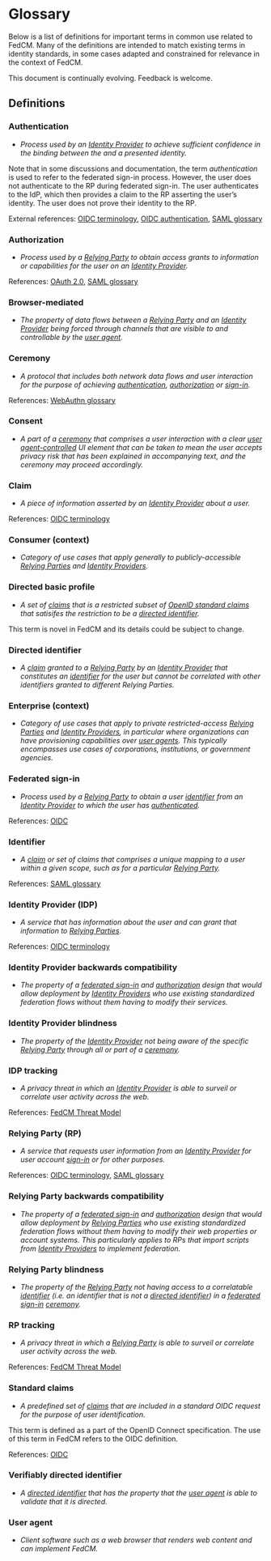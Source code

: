 # Glossary

Below is a list of definitions for important terms in common use related to FedCM. Many of the definitions are intended to match existing terms in identity standards, in some cases adapted and constrained for relevance in the context of FedCM.

This document is continually evolving. Feedback is welcome.

## Definitions
### Authentication
* _Process used by an [Identity Provider](#identity-provider-idp) to achieve sufficient confidence in the binding between the and a presented identity._

Note that in some discussions and documentation, the term _authentication_ is used to refer to the federated sign-in process. However, the user does not authenticate to the RP during federated sign-in. The user authenticates to the IdP, which then provides a claim to the RP asserting the user’s identity. The user does not prove their identity to the RP.

External references: [OIDC terminology](https://openid.net/specs/openid-connect-core-1_0.html#Terminology), [OIDC authentication](https://openid.net/specs/openid-connect-core-1_0.html#Authentication), [SAML glossary](https://docs.oasis-open.org/security/saml/v2.0/saml-glossary-2.0-os.pdf)


### Authorization
* _Process used by a [Relying Party](#relying-party-rp) to obtain access grants to information or capabilities for the user on an [Identity Provider](#identity-provider-idp)._

References: [OAuth 2.0](https://tools.ietf.org/html/rfc6749), [SAML glossary](https://docs.oasis-open.org/security/saml/v2.0/saml-glossary-2.0-os.pdf)


### Browser-mediated
* _The property of data flows between a [Relying Party](#relying-party-rp) and an [Identity Provider](#identity-provider-idp) being forced through channels that are visible to and controllable by the [user agent](#user-agent)._


### Ceremony
* _A protocol that includes both network data flows and user interaction for the purpose of achieving [authentication](#authentication), [authorization](#authorization) or [sign-in](#federated-sign-in)._

References: [WebAuthn glossary](https://www.w3.org/TR/webauthn/#ceremony)


### Consent
* _A part of a [ceremony](#ceremony) that comprises a user interaction with a clear [user agent-controlled](#user-agent) UI element that can be taken to mean the user accepts privacy risk that has been explained in accompanying text, and the ceremony may proceed accordingly._


### Claim
* _A piece of information asserted by an [Identity Provider](#identity-provider-idp) about a user._

References: [OIDC terminology](https://openid.net/specs/openid-connect-core-1_0.html#Terminology)


### Consumer (context)
* _Category of use cases that apply generally to publicly-accessible [Relying Parties](#relying-party-rp) and [Identity Providers](#identity-provider-idp)._


### Directed basic profile
* _A set of [claims](#claim) that is a restricted subset of [OpenID standard claims](#standard-claims) that satisifes the restriction to be a [directed identifier](#directed-identifier)._

This term is novel in FedCM and its details could be subject to change.


### Directed identifier
* _A [claim](#claim) granted to a [Relying Party](#relying-party-rp) by an [Identity Provider](#identity-provider-idp) that constitutes an [identifier](#identifier) for the user but cannot be correlated with other identifiers granted to different Relying Parties._


### Enterprise (context)
* _Category of use cases that apply to private restricted-access [Relying Parties](#relying-party-rp) and [Identity Providers](#identity-provider-idp), in particular where organizations can have provisioning capabilities over [user agents](#user-agent). This typically encompasses use cases of corporations, institutions, or government agencies._


### Federated sign-in
* _Process used by a [Relying Party](#relying-party-rp) to obtain a user [identifier](#identifier) from an [Identity Provider](#identity-provider-idp) to which the user has [authenticated](#authentication)._

References: [OIDC](https://openid.net/specs/openid-connect-core-1_0.html)


### Identifier
* _A [claim](#claim) or set of claims that comprises a unique mapping to a user within a given scope, such as for a particular [Relying Party](#relying-party-rp)._

References: [SAML glossary](https://docs.oasis-open.org/security/saml/v2.0/saml-glossary-2.0-os.pdf)


### Identity Provider (IDP)
* _A service that has information about the user and can grant that information to [Relying Parties](#relying-party-rp)._

References: [OIDC terminology](https://openid.net/specs/openid-connect-core-1_0.html#Terminology)


### Identity Provider backwards compatibility
* _The property of a [federated sign-in](#federated-sign-in) and [authorization](#authorization) design that would allow deployment by [Identity Providers](#identity-provider-idp) who use existing standardized federation flows without them having to modify their services._


### Identity Provider blindness
* _The property of the [Identity Provider](#identity-provider-idp) not being aware of the specific [Relying Party](#relying-party-rp) through all or part of a [ceremony](#ceremony)._


### IDP tracking
* _A privacy threat in which an [Identity Provider](#identity-provider-idp) is able to surveil or correlate user activity across the web._

References: [FedCM Threat Model](https://fedidcg.github.io/FedCM/#attack-scenarios-by-idp)


### Relying Party (RP)
* _A service that requests user information from an [Identity Provider](#identity-provider-idp) for user account [sign-in](#federated-sign-in) or for other purposes._

References: [OIDC terminology](https://openid.net/specs/openid-connect-core-1_0.html#Terminology), [SAML glossary](https://docs.oasis-open.org/security/saml/v2.0/saml-glossary-2.0-os.pdf)


### Relying Party backwards compatibility
* _The property of a [federated sign-in](#federated-sign-in) and [authorization](#authorization) design that would allow deployment by [Relying Parties](#relying-party-rp) who use existing standardized federation flows without them having to modify their web properties or account systems. This particularly applies to RPs that import scripts from [Identity Providers](#identity-provider-idp) to implement federation._


### Relying Party blindness
* _The property of the [Relying Party](#relying-party-rp) not having access to a correlatable [identifier](#identifier) (i.e. an identifier that is not a [directed identifier](#directed-identifier)) in a [federated sign-in](#federated-sign-in) [ceremony](#ceremony)._


### RP tracking
* _A privacy threat in which a [Relying Party](#relying-party-rp) is able to surveil or correlate user activity across the web._

References: [FedCM Threat Model](https://fedidcg.github.io/FedCM/#attack-scenarios-by-rp)


### Standard claims
* _A predefined set of [claims](#claim) that are included in a standard OIDC request for the purpose of user identification._

This term is defined as a part of the OpenID Connect specification. The use of this term in FedCM refers to the OIDC definition.

References: [OIDC](https://openid.net/specs/openid-connect-core-1_0.html#StandardClaims)


### Verifiably directed identifier
* _A [directed identifier](#directed-identifier) that has the property that the [user agent](#user-agent) is able to validate that it is directed._


### User agent
* _Client software such as a web browser that renders web content and can implement FedCM._
